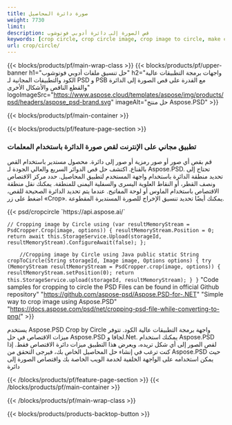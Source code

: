 ```yaml
---
title: صورة دائرة المحاصيل
weight: 7730
limit: 
description: قص الصورة إلى دائرة أدوبي فوتوشوب
keywords: [crop circle, crop circle image, crop image to circle, make circle photo]
url: crop/circle/
---
```

{{< blocks/products/pf/main-wrap-class >}}
{{< blocks/products/pf/upper-banner h1="حل تنسيق ملفات أدوبي فوتوشوب" h2="واجهات برمجة التطبيقات عالية الكود والتطبيقات المجانية لـ PSD و PSB مع القدرة على قص الصورة إلى الدائرة والقطع الناقص والأشكال الأخرى" logoImageSrc="https://www.aspose.cloud/templates/aspose/img/products/psd/headers/aspose_psd-brand.svg" imageAlt="حل منتج Aspose.PSD" >}}

{{< blocks/products/pf/main-container >}}

{{< blocks/products/pf/feature-page-section >}}
<h3 class="headingpdleft">تطبيق مجاني على الإنترنت لقص صورة الدائرة باستخدام المعلمات</h3>
<p>قم بقص أي صور أو صور رمزية أو صور إلى دائرة. محصول مستدير باستخدام القص بالقناع. اكتشف حل قص الدوائر السريع والعالي الجودة لـ Aspose.PSD. تحتاج إلى تحديد منطقة الدائرة باستخدام واجهة المستخدم لتطبيق المحاصيل. حدد مركز الاقتصاص ونصف القطر، أو النقاط العلوية اليسرى والسفلية اليمنى للمنطقة. يمكنك نقل منطقة الاقتصاص باستخدام الماوس أو لوحة المفاتيح. عندما يتم تحديد الدائرة الصحيحة للقص، اضغط على زر «Crop». يمكنك أيضًا تحديد تنسيق الإخراج للصورة المستديرة المقطوعة.</p>
{{< psd/cropcircle `https://api.aspose.ai/` 

`// Cropping image by Circle
using (var resultMemoryStream = PsdCropper.Crop(image, options))
{
	resultMemoryStream.Position = 0;
	return await this.StorageService.Upload(storageId, resultMemoryStream).ConfigureAwait(false);
};` 
     
`    //Cropping image by Circle using Java
	public static String cropToCircle(String storageId, Image image, Options options) {
        try (MemoryStream resultMemoryStream = PsdCropper.crop(image, options)) {
            resultMemoryStream.setPosition(0);
            return this.StorageService.upload(storageId, resultMemoryStream);
        }
    }` 
"Code samples for cropping to circle the PSD Files can be found in official Github repository"  "https://github.com/aspose-psd/Aspose.PSD-for-.NET" 
"Simple way to crop image using Aspose.PSD" "https://docs.aspose.com/psd/net/cropping-psd-file-while-converting-to-png/" >}}
<p>يستخدم Aspose.PSD Crop by Circle واجهة برمجة التطبيقات عالية الكود. تتوفر ميزات الاقتصاص في حل Aspose.PSD لجافا و.Net. يمكنك استخدام Aspose.PSD لقص الصور إلى أي شكل تريده، ويعرض هذا التطبيق ميزات دائرة الاقتصاص فقط. إذا كنت ترغب في إنشاء حل المحاصيل الخاص بك، فيرجى التحقق من Aspose.PSD حيث يمكن استخدامه على الواجهة الخلفية لخدمة الويب الخاصة بك واقتصاص الصورة إلى دائرة</p>
<!--<ul>
<li><a href="psb">PSB Circle Crop</a></li>
<li><a href="ellipse">Ellipse crop App</a></li>
</ul>-->
{{< /blocks/products/pf/feature-page-section >}}
{{< /blocks/products/pf/main-container >}}


{{< /blocks/products/pf/main-wrap-class >}}

{{< blocks/products/products-backtop-button >}}

